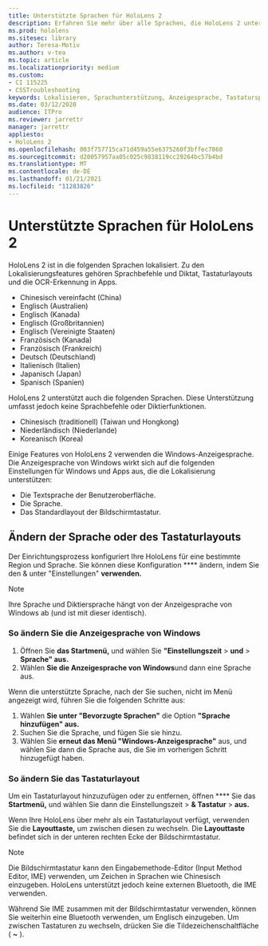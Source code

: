```yaml
---
title: Unterstützte Sprachen für HoloLens 2
description: Erfahren Sie mehr über alle Sprachen, die HoloLens 2 unterstützt, das Ändern von Tastaturlayouts und das Aktualisieren der Windows-Anzeigesprache.
ms.prod: hololens
ms.sitesec: library
author: Teresa-Motiv
ms.author: v-tea
ms.topic: article
ms.localizationpriority: medium
ms.custom:
- CI 115225
- CSSTroubleshooting
keywords: Lokalisieren, Sprachunterstützung, Anzeigesprache, Tastatursprache, IME, Tastaturlayout
ms.date: 03/12/2020
audience: ITPro
ms.reviewer: jarrettr
manager: jarrettr
appliesto:
- HoloLens 2
ms.openlocfilehash: 003f757715ca71d459a55e6375260f3bffec7860
ms.sourcegitcommit: d20057957aa05c025c9838119cc29264bc57b4bd
ms.translationtype: MT
ms.contentlocale: de-DE
ms.lasthandoff: 01/21/2021
ms.locfileid: "11283826"
---
```

# Unterstützte Sprachen für HoloLens 2

HoloLens 2 ist in die folgenden Sprachen lokalisiert. Zu den Lokalisierungsfeatures gehören Sprachbefehle und Diktat, Tastaturlayouts und die OCR-Erkennung in Apps.

- Chinesisch vereinfacht (China)
- Englisch (Australien)
- Englisch (Kanada)
- Englisch (Großbritannien)
- Englisch (Vereinigte Staaten)
- Französisch (Kanada)
- Französisch (Frankreich)
- Deutsch (Deutschland)
- Italienisch (Italien)
- Japanisch (Japan)
- Spanisch (Spanien)

HoloLens 2 unterstützt auch die folgenden Sprachen. Diese Unterstützung umfasst jedoch keine Sprachbefehle oder Diktierfunktionen.

- Chinesisch (traditionell) (Taiwan und Hongkong)
- Niederländisch (Niederlande)
- Koreanisch (Korea)

Einige Features von HoloLens 2 verwenden die Windows-Anzeigesprache. Die Anzeigesprache von Windows wirkt sich auf die folgenden Einstellungen für Windows und Apps aus, die die Lokalisierung unterstützen:

- Die Textsprache der Benutzeroberfläche.
- Die Sprache.
- Das Standardlayout der Bildschirmtastatur.

## Ändern der Sprache oder des Tastaturlayouts

Der Einrichtungsprozess konfiguriert Ihre HoloLens für eine bestimmte Region und Sprache. Sie können diese Konfiguration **** ändern, indem Sie den & unter "Einstellungen" **verwenden.**

> [!NOTE]  
> Ihre Sprache und Diktiersprache hängt von der Anzeigesprache von Windows ab (und ist mit dieser identisch).

### So ändern Sie die Anzeigesprache von Windows

1. Öffnen Sie **das Startmenü,** und wählen Sie **"Einstellungszeit**  >  **und**  >  **Sprache" aus.**
2. Wählen **Sie die Anzeigesprache von Windows**und dann eine Sprache aus.  

Wenn die unterstützte Sprache, nach der Sie suchen, nicht im Menü angezeigt wird, führen Sie die folgenden Schritte aus:  

1. Wählen **Sie unter "Bevorzugte Sprachen"** die Option **"Sprache hinzufügen" aus.**
2. Suchen Sie die Sprache, und fügen Sie sie hinzu.
3. Wählen Sie **erneut das Menü "Windows-Anzeigesprache"** aus, und wählen Sie dann die Sprache aus, die Sie im vorherigen Schritt hinzugefügt haben.

### So ändern Sie das Tastaturlayout

Um ein Tastaturlayout hinzuzufügen oder zu entfernen, öffnen **** Sie das **Startmenü,** und wählen Sie dann die Einstellungszeit  >  **& Tastatur**  >  **aus.**

Wenn Ihre HoloLens über mehr als ein Tastaturlayout verfügt, verwenden Sie die **Layouttaste,** um zwischen diesen zu wechseln. Die **Layouttaste** befindet sich in der unteren rechten Ecke der Bildschirmtastatur.

> [!NOTE]  
> Die Bildschirmtastatur kann den Eingabemethode-Editor (Input Method Editor, IME) verwenden, um Zeichen in Sprachen wie Chinesisch einzugeben. HoloLens unterstützt jedoch keine externen Bluetooth, die IME verwenden.
>  
> Während Sie IME zusammen mit der Bildschirmtastatur verwenden, können Sie weiterhin eine Bluetooth verwenden, um Englisch einzugeben. Um zwischen Tastaturen zu wechseln, drücken Sie die Tildezeichenschaltfläche ( **~** ).
